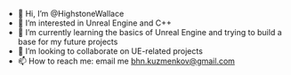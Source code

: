 - 👋 Hi, I’m @HighstoneWallace
- 👀 I’m interested in Unreal Engine and C++
- 🌱 I’m currently learning the basics of Unreal Engine and trying to build a base for my future projects
- 💞️ I’m looking to collaborate on UE-related projects
- 📫 How to reach me: email me bhn.kuzmenkov@gmail.com

<!---
HighstoneWallace/HighstoneWallace is a ✨ special ✨ repository because its `README.md` (this file) appears on your GitHub profile.
You can click the Preview link to take a look at your changes.
--->
